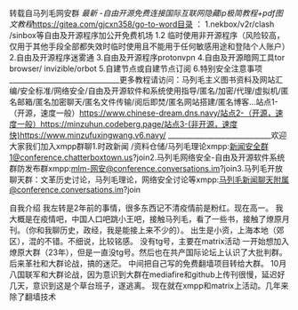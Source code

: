转载自马列毛网安群
*最新 -自由开源免费连接国际互联网隐藏ip极简教程+pdf图文教程*https://gitea.com/gjcxn358/go-to-word目录 ：    1.nekbox/v2r/clash /sinbox等自由及开源程序加公开免费机场  1.2 临时使用非开源程序（风险较高，仅用于其他手段全部都失效时临时使用且不能用于任何敏感用途和登陆个人账户）          2.自由及开源程序迷雾通                  3.自由及开源程序protonvpn                 4.自由及开源暗网工具tor browser/ invizible/orbot                  5.自建节点或自建节点订阅           6.特别安全注意事项              _______________________________更多教程请访问：马列毛主义图书资料及网站汇编/安全标准/网络安全/自由及开源软件和系统使用指导/匿名/加密/代理/虚拟机/匿名邮箱/匿名加密聊天/匿名文件传输/阅后即焚/匿名网站搭建/匿名博客...站点1-（开源，速度一般）https://www.chinese-dream.dns.navy/站点2-（开源，速度一般）https://minzuhun.codeberg.page/站点3-(非开源，速度快)https://www.minzufuxingwang.v6.navy/ 	_____________________________欢迎大家我们加入xmpp群聊1.时政新闻 /资料仓储/马列毛理论xmpp:新闻安全群1@conference.chatterboxtown.us?join2.马列毛网络安全-自由及开源软件系统群防发布群xmpp:mlm-网安@conference.conversations.im?join3.马列毛开放聊天群：文革历史讨论，马列毛理论，网络安全讨论等xmpp:马列毛新闻聊天附属@conference.conversations.im?join

自我介绍
我左转是2年前的事情，很多东西记不清疫情前是粉红。现在高一。
我大概是在疫情吧，中国人口吧跳小王吧，接触马列毛，看了一些书，接触了燎原月刊。（你和我聊历史，政经，我是能接上来不少的）。
出生是小资，上海本地（郊区），混的不错。不细说，比较铭感。
没有tg号，主要在matrix活动
一开始想加入燎原大群（23年），但是一直没tg号。然后也在共产国际论坛上认识了大批判群。
后来革社和大群论战，搞的迷茫。
中间把自己写的免费翻墙项目转给大群。
10月八国联军和大群论战，因为意识到大群在mediafire和github上传刊很慢，延迟好几天，意识到这是个草台班子，遂逃离。
现在就在xmpp和matrix上活动。几年来除了翻墙技术
<!--stackedit_data:
eyJoaXN0b3J5IjpbODQyNDQ1NzM2LDM0OTUwNzEyOSwtMzI1Nz
cxNDkwLDE1MDA5OTgxNDUsMjQ1MDAzMDM1LC0yMDg4NzQ2NjEy
LDEzMTU4ODI1OTYsLTczNjkzODgyMiw1Njk0NzAyMzYsNDk3OD
E4ODEwLC00MDk5MDM2NTIsLTgyMTEyNzcwOCwxOTIzMjg0Mjc4
LC0xNTk0OTQ2NTE5LC0xODI2NTMxMDg4LDk3Njk0MDcyNSwtMz
M4ODUzMjAwLDE0NTU4MzIyOCw0OTc4MTg4MTAsODA4NDU3NDk3
XX0=
-->